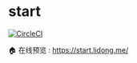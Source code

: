 # start

[![CircleCI](https://circleci.com/gh/ryanlid/start.svg?style=svg)](https://circleci.com/gh/ryanlid/start)

🏠 在线预览 : https://start.lidong.me/
